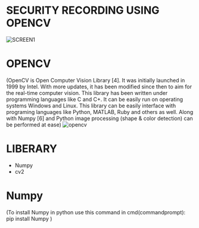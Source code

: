 #  SECURITY RECORDING USING OPENCV
 ![SCREEN1](https://user-images.githubusercontent.com/92586138/148497836-56535ce7-808f-4bde-b901-4afa2b9dd178.png)
# OPENCV
(OpenCV is Open Computer Vision Library [4]. It was initially  launched  in  1999  by  Intel. 
     With  more updates, it has been modified since then to aim for the real-time  computer  vision. 
      This  library  has  been written under programming languages like C and C+.
       It  can be easily  run on  operating systems Windows and Linux. This  library can  be easily 
       interface with programing languages like Python, MATLAB, Ruby and others as well. 
       Along with Numpy [6] and Python image  processing  (shape  & color  detection) can  be performed at ease)
    ![opencv](https://user-images.githubusercontent.com/92586138/148653552-4003e789-c434-438b-9788-01588cf39a36.jpg)
# LIBERARY
  * Numpy
  * cv2
  
 # Numpy


(To install Numpy in python use this command in cmd(commandprompt):
      pip install Numpy    )       

